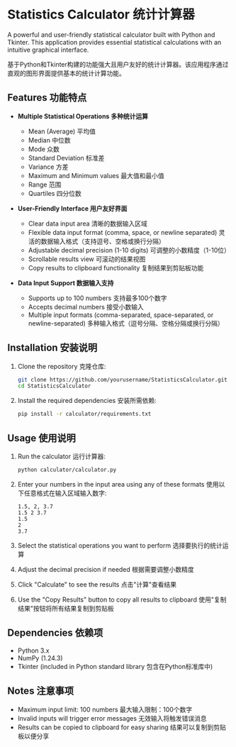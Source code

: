 # Statistics Calculator 统计计算器

A powerful and user-friendly statistical calculator built with Python and Tkinter. This application provides essential statistical calculations with an intuitive graphical interface.

基于Python和Tkinter构建的功能强大且用户友好的统计计算器。该应用程序通过直观的图形界面提供基本的统计计算功能。

## Features 功能特点

- **Multiple Statistical Operations 多种统计运算**
  - Mean (Average) 平均值
  - Median 中位数
  - Mode 众数
  - Standard Deviation 标准差
  - Variance 方差
  - Maximum and Minimum values 最大值和最小值
  - Range 范围
  - Quartiles 四分位数

- **User-Friendly Interface 用户友好界面**
  - Clear data input area 清晰的数据输入区域
  - Flexible data input format (comma, space, or newline separated) 灵活的数据输入格式（支持逗号、空格或换行分隔）
  - Adjustable decimal precision (1-10 digits) 可调整的小数精度（1-10位）
  - Scrollable results view 可滚动的结果视图
  - Copy results to clipboard functionality 复制结果到剪贴板功能

- **Data Input Support 数据输入支持**
  - Supports up to 100 numbers 支持最多100个数字
  - Accepts decimal numbers 接受小数输入
  - Multiple input formats (comma-separated, space-separated, or newline-separated) 多种输入格式（逗号分隔、空格分隔或换行分隔）

## Installation 安装说明

1. Clone the repository 克隆仓库:
   ```bash
   git clone https://github.com/yourusername/StatisticsCalculator.git
   cd StatisticsCalculator
   ```

2. Install the required dependencies 安装所需依赖:
   ```bash
   pip install -r calculator/requirements.txt
   ```

## Usage 使用说明

1. Run the calculator 运行计算器:
   ```bash
   python calculator/calculator.py
   ```

2. Enter your numbers in the input area using any of these formats 使用以下任意格式在输入区域输入数字:
   ```
   1.5, 2, 3.7
   1.5 2 3.7
   1.5
   2
   3.7
   ```

3. Select the statistical operations you want to perform 选择要执行的统计运算
4. Adjust the decimal precision if needed 根据需要调整小数精度
5. Click "Calculate" to see the results 点击"计算"查看结果
6. Use the "Copy Results" button to copy all results to clipboard 使用"复制结果"按钮将所有结果复制到剪贴板

## Dependencies 依赖项

- Python 3.x
- NumPy (1.24.3)
- Tkinter (included in Python standard library 包含在Python标准库中)

## Notes 注意事项

- Maximum input limit: 100 numbers 最大输入限制：100个数字
- Invalid inputs will trigger error messages 无效输入将触发错误消息
- Results can be copied to clipboard for easy sharing 结果可以复制到剪贴板以便分享
